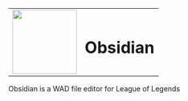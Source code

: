 <table>
  <tbody>
    <tr>
      <td><img width=128 height=128 src="https://i.imgur.com/mRQhyZR.png"></td>
      <td><h1>Obsidian</h1></td>
    </tr>
  </tbody>
</table>

Obsidian is a WAD file editor for League of Legends
